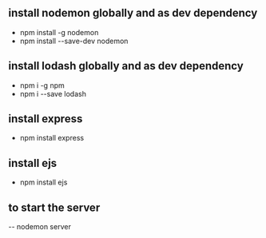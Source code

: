 ## install nodemon globally and as dev dependency

- npm install -g nodemon
- npm install --save-dev nodemon

## install lodash globally and as dev dependency

- npm i -g npm
- npm i --save lodash

## install express

- npm install express

## install ejs

- npm install ejs

## to start the server

-- nodemon server
